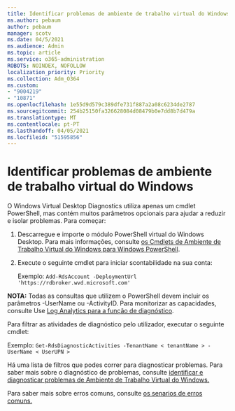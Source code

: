 ```yaml
---
title: Identificar problemas de ambiente de trabalho virtual do Windows
ms.author: pebaum
author: pebaum
manager: scotv
ms.date: 04/5/2021
ms.audience: Admin
ms.topic: article
ms.service: o365-administration
ROBOTS: NOINDEX, NOFOLLOW
localization_priority: Priority
ms.collection: Adm_O364
ms.custom:
- "9004219"
- "10871"
ms.openlocfilehash: 1e55d9d579c389dfe731f887a2a08c6234de2787
ms.sourcegitcommit: 254b25150fa326628084d08479b0e7dd8b7d479a
ms.translationtype: MT
ms.contentlocale: pt-PT
ms.lasthandoff: 04/05/2021
ms.locfileid: "51595856"
---
```

# <a name="identify-windows-virtual-desktop-issues"></a>Identificar problemas de ambiente de trabalho virtual do Windows

O Windows Virtual Desktop Diagnostics utiliza apenas um cmdlet PowerShell, mas contém muitos parâmetros opcionais para ajudar a reduzir e isolar problemas. Para começar: 

1. Descarregue e importe o módulo PowerShell virtual do Windows Desktop. Para mais informações, consulte [os Cmdlets de Ambiente de Trabalho Virtual do Windows para Windows PowerShell](https://docs.microsoft.com/powershell/windows-virtual-desktop/overview).

1. Execute o seguinte cmdlet para iniciar scontabilidade na sua conta:
    
    Exemplo: `Add-RdsAccount -DeploymentUrl 'https://rdbroker.wvd.microsoft.com'`

**NOTA:** Todas as consultas que utilizem o PowerShell devem incluir os parâmetros -UserName ou -ActivityID. Para monitorizar as capacidades, consulte Use [Log Analytics para a função de diagnóstico](https://go.microsoft.com/fwlink/?linkid=2126847).

Para filtrar as atividades de diagnóstico pelo utilizador, executar o seguinte cmdlet:

Exemplo: `Get-RdsDiagnosticActivities -TenantName < tenantName > -UserName < UserUPN >`

Há uma lista de filtros que podes correr para diagnosticar problemas. Para saber mais sobre o diagnóstico de problemas, consulte [identificar e diagnosticar problemas de Ambiente de Trabalho Virtual do Windows.](https://docs.microsoft.com/azure/virtual-desktop/diagnostics-role-service#diagnose-issues-with-powershell)

Para saber mais sobre erros comuns, consulte [os senarios de erros comuns.](https://docs.microsoft.com/azure/virtual-desktop/diagnostics-role-service#common-error-scenarios)

